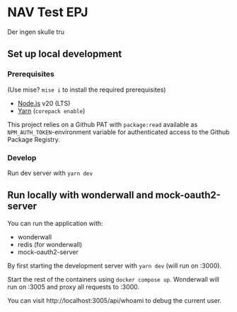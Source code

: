 # NAV Test EPJ

Der ingen skulle tru

## Set up local development

### Prerequisites

(Use mise? `mise i` to install the required prerequisites)

- [Node.js](https://nodejs.org/en/) v20 (LTS)
- [Yarn](https://yarnpkg.com/) (`corepack enable`)

This project relies on a Github PAT with `package:read` available as `NPM_AUTH_TOKEN`-environment variable for
authenticated access to the Github Package Registry.

### Develop

Run dev server with `yarn dev`

## Run locally with wonderwall and mock-oauth2-server

You can run the application with:

- wonderwall
- redis (for wonderwall)
- mock-oauth2-server

By first starting the development server with `yarn dev` (will run on :3000).

Start the rest of the containers using `docker compose up`. Wonderwall will run on :3005 and proxy all requests to :3000.

You can visit http://localhost:3005/api/whoami to debug the current user.
